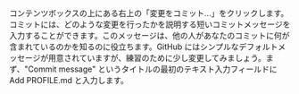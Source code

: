 コンテンツボックスの上にある右上の「変更をコミット...」をクリックします。コミットには、どのような変更を行ったかを説明する短いコミットメッセージを入力することができます。このメッセージは、他の人があなたのコミットに何が含まれているのかを知るのに役立ちます。GitHub にはシンプルなデフォルトメッセージが用意されていますが、練習のために少し変更してみましょう。まず、"Commit message" というタイトルの最初のテキスト入力フィールドに Add PROFILE.md と入力します。
